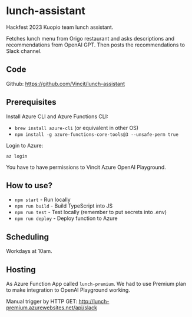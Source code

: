 # lunch-assistant
Hackfest 2023 Kuopio team lunch assistant.

Fetches lunch menu from Origo restaurant and asks descriptions and recommendations from OpenAI GPT. Then posts the recommendations to Slack channel.

## Code

Github: https://github.com/Vincit/lunch-assistant

## Prerequisites

Install Azure CLI and Azure Functions CLI:

- `brew install azure-cli` (or equivalent in other OS)
- `npm install -g azure-functions-core-tools@3 --unsafe-perm true`

Login to Azure:

`az login`

You have to have permissions to Vincit Azure OpenAI Playground.

## How to use?

- `npm start` - Run locally
- `npm run build` - Build TypeScript into JS
- `npm run test` - Test locally (remember to put secrets into .env)
- `npm run deploy` - Deploy function to Azure

## Scheduling

Workdays at 10am.

## Hosting

As Azure Function App called `lunch-premium`. We had to use Premium plan to make integration to OpenAI Playground working.

Manual trigger by HTTP GET: http://lunch-premium.azurewebsites.net/api/slack
